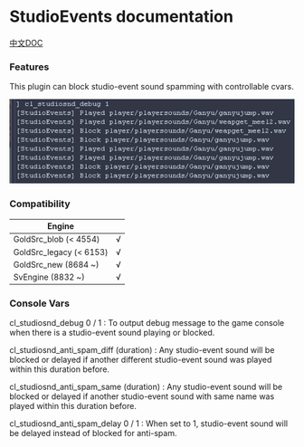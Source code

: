 # StudioEvents documentation

[中文DOC](StudioEventsCN.md)

### Features

This plugin can block studio-event sound spamming with controllable cvars.

![](/img/8.png)

### Compatibility

|        Engine            |      |
|        ----              | ---- |
| GoldSrc_blob   (< 4554)  | √    |
| GoldSrc_legacy (< 6153)  | √    |
| GoldSrc_new    (8684 ~)  | √    |
| SvEngine       (8832 ~)  | √    |

### Console Vars

cl_studiosnd_debug 0 / 1 : To output debug message to the game console when there is a studio-event sound playing or blocked.

cl_studiosnd_anti_spam_diff (duration) : Any studio-event sound will be blocked or delayed if another different studio-event sound was played within this duration before.

cl_studiosnd_anti_spam_same (duration) : Any studio-event sound will be blocked or delayed if another studio-event sound with same name was played within this duration before.

cl_studiosnd_anti_spam_delay 0 / 1 : When set to 1, studio-event sound will be delayed instead of blocked for anti-spam.